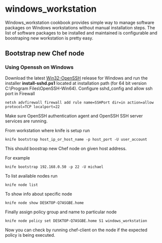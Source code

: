 windows_workstation
=============================================

Windows_workstation cookbook provides simple way to manage software packages on Windows workstations without manual installation steps. The list of software packages to be installed and maintained is configurable and boostraping new workstation is pretty easy.

## Bootstrap new Chef node

### Using Openssh on Windows

Download the latest [Win32-OpenSSH](https://github.com/PowerShell/Win32-OpenSSH) release for Windows and run the installer **install-sshd.ps1** located at installation path (for 64 bit version C:\Program Files\OpenSSH-Win64). Configure sshd_config and allow ssh port in Firewall

```
netsh advfirewall firewall add rule name=SSHPort dir=in action=allow protocol=TCP localport=22
```

Make sure OpenSSH authentication agent and OpenSSH SSH server services are running.

From workstation where knife is setup run

```
knife bootstrap host_ip_or_host_name -p host_port -U user_account
```

This should boostrap new Chef node on given host address.

For example

```
knife bootstrap 192.168.0.50 -p 22 -U michael
```

To list available nodes run

```
knife node list
```

To show info about specific node
```
knife node show DESKTOP-Q7ASGBE.home
```

Finally assign policy group and name to particular node

```
knife node policy set DESKTOP-Q7ASGBE.home S1 windows_workstation
```

Now you can check by running chef-client on the node if the expected policy is being executed. 